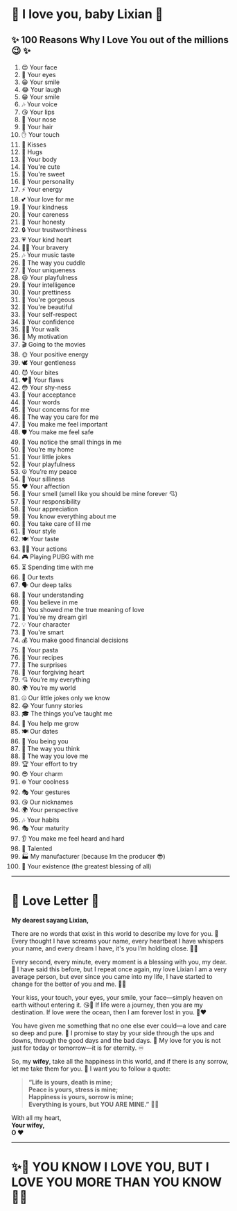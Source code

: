 # 💖 I love you, baby Lixian 💖  

## ✨ 100 Reasons Why I Love You out of the millions 😉 ✨  

1. 😍 Your face  
2. 👀 Your eyes  
3. 😁 Your smile  
4. 😂 Your laugh  
5. 😁 Your smile 
6. 🎶 Your voice  
7. 😘 Your lips  
8. 👃 Your nose  
9. 💇 Your hair  
10. ✋ Your touch  
11. 💋 Kisses  
12. 🤗 Hugs  
13. 💃 Your body  
14. 🥰 You're cute  
15. 🍭 You're sweet  
16. 💖 Your personality  
17. ⚡ Your energy  
18. 💕 Your love for me  
19. 🌸 Your kindness  
20. 🤲 Your careness  
21. 🤝 Your honesty  
22. 🔒 Your trustworthiness  
23. 💗 Your kind heart  
24. 🦸‍♀️ Your bravery  
25. 🎶 Your music taste  
26. 🤗 The way you cuddle  
27. 🌟 Your uniqueness  
28. 😆 Your playfulness  
29. 🧠 Your intelligence  
30. 💖 Your prettiness  
31. 🌺 You're gorgeous  
32. 💃 You're beautiful  
33. 💯 Your self-respect  
34. 💪 Your confidence  
35. 🚶‍♀️ Your walk  
36. 🌅 My motivation  
37. 🎬 Going to the movies  
38. 🌞 Your positive energy  
39. 🕊️ Your gentleness  
40. 😈 Your bites  
41. ❤️‍🔥 Your flaws 
42. 😳 Your shy-ness  
43. 🤗 Your acceptance  
44. 💬 Your words  
45. 🥺 Your concerns for me  
46. 💖 The way you care for me  
47. 👑 You make me feel important  
48. 🛡️ You make me feel safe  
49. 🔎 You notice the small things in me  
50. 🏡 You’re my home  
51. 🤭 Your little jokes  
52. 🎉 Your playfulness  
53. ☮️ You’re my peace  
54. 🤪 Your silliness  
55. ❤️ Your affection  
56. 🌹 Your smell (smell like you should be mine forever 💘)  
57. 🎯 Your responsibility  
58. 💝 Your appreciation  
59. 🔐 You know everything about me  
60. 🍼 You take care of lil me  
61. 👗 Your style  
62. 🍽️ Your taste  
63. 🏃‍♀️ Your actions  
64. 🎮 Playing PUBG with me  
65. ⏳ Spending time with me  
66. 💌 Our texts  
67. 🗣️ Our deep talks  
68. 🤝 Your understanding  
69. 🌈 You believe in me  
70. 💖 You showed me the true meaning of love  
71. 🌙 You're my dream girl  
72. 💡 Your character  
73. 🧠 You're smart  
74. 💰 You make good financial decisions  
75. 🍝 Your pasta  
76. 📜 Your recipes  
77. 🎁 The surprises  
78. 💞 Your forgiving heart  
79. 💘 You’re my everything  
80. 🌍 You’re my world  
81. 🤐 Our little jokes only we know  
82. 😂 Your funny stories  
83. 🎓 The things you’ve taught me  
84. 🌱 You help me grow  
85. 🍽️ Our dates  
86. 💃 You being you  
87. 💭 The way you think  
88. 💖 The way you love me  
89. 🏆 Your effort to try  
90. 😎 Your charm  
91. ❄️ Your coolness  
92. 🎭 Your gestures  
93. 😘 Our nicknames  
94. 🌍 Your perspective  
95. 🎶 Your habits  
96. 🎭 Your maturity  
97. 👂 You make me feel heard and hard  
98. 🎨 Talented  
99. 🏭 My manufacturer (because Im the producer 😎)  
100. 💫 Your existence (the greatest blessing of all)  

---

# 💌 Love Letter 💌  

**My dearest sayang Lixian,**  

There are no words that exist in this world to describe my love for you. 💖 Every thought I have screams your name, every heartbeat I have whispers your name, and every dream I have, it's you I’m holding close. 💭💞  

Every second, every minute, every moment is a blessing with you, my dear. 🌷 I have said this before, but I repeat once again, my love Lixian I am a very average person, but ever since you came into my life, I have started to change for the better of you and me. 👫💞  

Your kiss, your touch, your eyes, your smile, your face—simply heaven on earth without entering it. 😘💖 If life were a journey, then you are my destination. If love were the ocean, then I am forever lost in you. 🌊❤️  

You have given me something that no one else ever could—a love and care so deep and pure. 💎 I promise to stay by your side through the ups and downs, through the good days and the bad days. 💑 My love for you is not just for today or tomorrow—it is for eternity. ♾️  

So, my **wifey**, take all the happiness in this world, and if there is any sorrow, let me take them for you. 💖 I want you to follow a quote:  

> **“Life is yours, death is mine;**  
> **Peace is yours, stress is mine;**  
> **Happiness is yours, sorrow is mine;**  
> **Everything is yours, but YOU ARE MINE.”** 💍💞  

With all my heart,  
**Your wifey,**  
**O ❤️**  

---

# ✨💖 YOU KNOW I LOVE YOU, BUT I LOVE YOU MORE THAN YOU KNOW 💖✨


